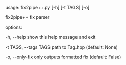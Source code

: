 usage: fix2pipe++.py [-h] [-t TAGS] [-o]

fix2pipe++ fix parser

options:

  -h, --help            show this help message and exit
  
  -t TAGS, --tags TAGS  path to Tag.hpp (default: None)
  
  -o, --only-fix        only outputs formatted fix (default: False)
